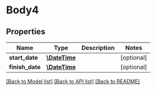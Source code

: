 # Body4

## Properties
Name | Type | Description | Notes
------------ | ------------- | ------------- | -------------
**start_date** | [**\DateTime**](\DateTime.md) |  | [optional] 
**finish_date** | [**\DateTime**](\DateTime.md) |  | [optional] 

[[Back to Model list]](../README.md#documentation-for-models) [[Back to API list]](../README.md#documentation-for-api-endpoints) [[Back to README]](../README.md)


